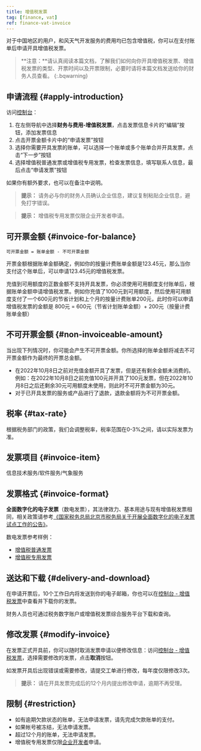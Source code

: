 ```yaml
---
title: 增值税发票
tag: [finance, vat]
ref: finance-vat-invoice
---
```


对于中国地区的用户，和风天气开发服务的费用均已包含增值税，你可以在支付账单后申请开具增值税发票。

> **注意：**请认真阅读本篇文档，了解我们如何向你开具增值税发票、增值税发票的类型、开票时间以及开票限制，必要时请将本篇文档发送给你的财务人员查看。
{:.bqwarning}

## 申请流程 {#apply-introduction}

访问[控制台](https://console.qweather.com)：

1. 在左侧导航中选择**财务与费用-增值税发票**，点击发票信息卡片的“编辑”按钮，添加发票信息
2. 点击开票金额卡片中的“申请发票”按钮
3. 选择你需要开具发票的账单，可以选择一个账单或多个账单合并开具发票，点击“下一步”按钮
4. 选择增值税普通发票或增值税专用发票，检查发票信息，填写联系人信息，最后点击“申请发票”按钮

如果你有额外要求，也可以在备注中说明。

> **提示：** 请务必与你的财务人员确认企业信息，建议复制粘贴企业信息，避免打字错误。

> **提示：** 增值税专用发票仅限企业开发者申请。

## 可开票金额 {#invoice-for-balance}

```
可开票金额 = 账单金额 - 不可开票金额
```

开票金额根据账单金额确定，例如你的按量计费账单金额是123.45元，那么当你支付这个账单后，可以申请123.45元的增值税发票。

充值到可用额度的正数金额不支持开具发票，你必须使用可用额度支付账单后，根据账单金额申请增值税发票。例如你充值了1000元到可用额度，然后使用可用额度支付了一个600元的节省计划和上个月的按量计费账单200元，此时你可以申请增值税发票的金额是 800元 = 600元（节省计划账单金额）+ 200元（按量计费账单金额）

## 不可开票金额 {#non-invoiceable-amount}

当出现下列情况时，你可能会产生不可开票金额。你所选择的账单金额将减去不可开票金额作为最终的开票总金额。

- 在2022年10月8日之前对充值金额开具了发票，但是还有剩余金额未消费的。例如：在2022年10月8日之前充值100元并开具了100元发票，但在2022年10月8日之后还剩余30元可用额度未使用，则此时不可开票金额为30元。
- 对于已开具发票的服务或产品进行了退款，退款金额将为不可开票金额。

## 税率 {#tax-rate}

根据税务部门的政策，我们会调整税率，税率范围在0-3%之间，请以实际发票为准。

## 发票项目 {#invoice-item}

信息技术服务/软件服务/气象服务

## 发票格式 {#invoice-format}

**全面数字化的电子发票**（数电发票），其法律效力、基本用途与现有增值税发票相同，相关政策请参考[《国家税务总局北京市税务局关于开展全面数字化的电子发票试点工作的公告》](https://www.beijing.gov.cn/zhengce/zhengcefagui/202312/t20231207_3493065.html)。

数电发票参考样例：

* [增值税普通发票](/assets/images/content/vat-sample.jpg)
* [增值税专用发票](/assets/images/content/vat-s-sample.jpg)

## 送达和下载 {#delivery-and-download}

在申请开票后，10个工作日内将发送到你的电子邮箱，你也可以在[控制台 - 增值税发票](https://console.qweather.com/finance/vat-invoice)中查看并下载你的发票。

财务人员也可通过税务数字账户或增值税发票综合服务平台下载和查询。

## 修改发票 {#modify-invoice}

在发票正式开具前，你可以随时取消发票申请以便修改信息：访问[控制台 - 增值税发票](https://console.qweather.com/finance/vat-invoice)，选择需要修改的发票，点击**取消**按钮。

如发票开具后出现错误或需要修改，请提交工单进行修改，每年度仅限修改3次。

> **提示：** 请在开具发票完成后的12个月内提出修改申请，逾期不再受理。

## 限制 {#restriction}

* 如有逾期欠款状态的账单，无法申请发票，请先完成欠款账单的支付。
* 如果帐号被冻结，无法申请发票。
* 超过12个月的账单，无法申请发票。
* 增值税专用发票仅限[企业开发者](/docs/account/developers/)申请。

